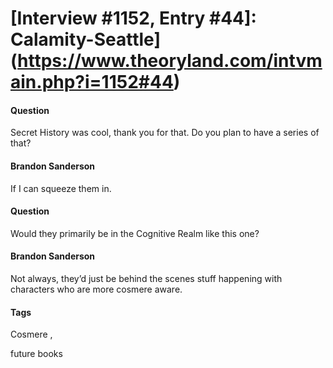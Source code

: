 # [Interview #1152, Entry #44]: Calamity-Seattle](https://www.theoryland.com/intvmain.php?i=1152#44)

#### Question

Secret History was cool, thank you for that. Do you plan to have a series of that?

#### Brandon Sanderson

If I can squeeze them in.

#### Question

Would they primarily be in the Cognitive Realm like this one?

#### Brandon Sanderson

Not always, they’d just be behind the scenes stuff happening with characters who are more cosmere aware.

#### Tags

Cosmere
,

future books

